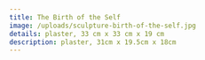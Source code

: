 ```yaml
---
title: The Birth of the Self
image: /uploads/sculpture-birth-of-the-self.jpg
details: plaster, 33 cm x 33 cm x 19 cm
description: plaster, 31cm x 19.5cm x 18cm
---
```

